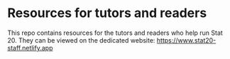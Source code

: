 # Resources for tutors and readers

This repo contains resources for the tutors and readers who help run Stat 20. They can be viewed on the dedicated website: <https://www.stat20-staff.netlify.app>